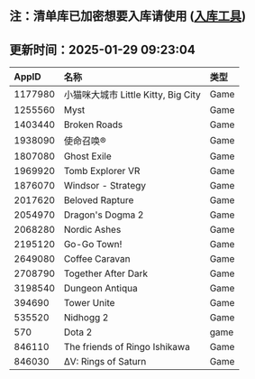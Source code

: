 ## 注：清单库已加密想要入库请使用 ([入库工具](https://github.com/BlankTMing/ManifestAutoUpdate/releases))

## 更新时间：2025-01-29 09:23:04
| AppID | 名称 | 类型  |
| :-------------------- | :----------------------------- | :----------- |
| 1177980 | 小猫咪大城市 Little Kitty, Big City| Game |
| 1255560 | Myst| Game |
| 1403440 | Broken Roads| Game |
| 1938090 | 使命召唤®| Game |
| 1807080 | Ghost Exile| Game |
| 1969920 | Tomb Explorer VR| Game |
| 1876070 | Windsor - Strategy| Game |
| 2017620 | Beloved Rapture| Game |
| 2054970 | Dragon's Dogma 2| Game |
| 2068280 | Nordic Ashes| Game |
| 2195120 | Go-Go Town!| Game |
| 2649080 | Coffee Caravan| Game |
| 2708790 | Together After Dark| Game |
| 3198540 | Dungeon Antiqua| Game |
| 394690 | Tower Unite| Game |
| 535520 | Nidhogg 2| Game |
| 570 | Dota 2| game |
| 846110 | The friends of Ringo Ishikawa| Game |
| 846030 | ΔV: Rings of Saturn| Game |
